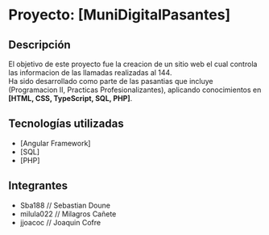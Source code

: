 # Proyecto: **[MuniDigitalPasantes]**


## Descripción  
El objetivo de este proyecto fue la creacion de un sitio web el cual controla las informacion de las llamadas realizadas al 144.  
Ha sido desarrollado como parte de las pasantias que incluye (Programacion II, Practicas Profesionalizantes), aplicando conocimientos en **[HTML, CSS, TypeScript, SQL, PHP]**.  


## Tecnologías utilizadas  
- [Angular Framework]  
- [SQL]  
- [PHP]


## Integrantes
- Sba188 // Sebastian Doune
- milula022 // Milagros Cañete
- jjoacoc // Joaquin Cofre

  
